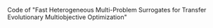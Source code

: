 Code of "Fast Heterogeneous Multi-Problem Surrogates for Transfer Evolutionary Multiobjective Optimization"
